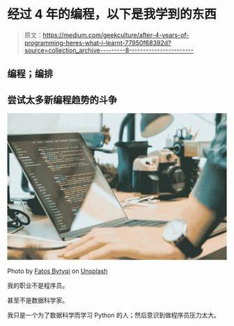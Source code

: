 # 经过 4 年的编程，以下是我学到的东西

> 原文：<https://medium.com/geekculture/after-4-years-of-programming-heres-what-i-learnt-77950f68392d?source=collection_archive---------8----------------------->

## 编程；编排

## 尝试太多新编程趋势的斗争

![](img/6376d835b4fde6d7bb846487368bc18c.png)

Photo by [Fatos Bytyqi](https://unsplash.com/@fatosi?utm_source=medium&utm_medium=referral) on [Unsplash](https://unsplash.com?utm_source=medium&utm_medium=referral)

我的职业不是程序员。

甚至不是数据科学家。

我只是一个为了数据科学而学习 Python 的人；然后意识到做程序员压力太大。